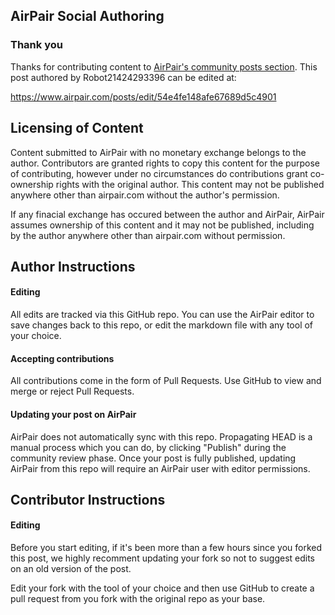 ## AirPair Social Authoring

### Thank you

Thanks for contributing content to [AirPair's community posts section](https://www.airpair.com/posts). This post authored by Robot21424293396 can be edited at:

https://www.airpair.com/posts/edit/54e4fe148afe67689d5c4901

## Licensing of Content

Content submitted to AirPair with no monetary exchange belongs to the author. Contributors are
granted rights to copy this content for the purpose of contributing, however under no circumstances
do contributions grant co-ownership rights with the original author. This content may not be
published anywhere other than airpair.com without the author's permission.

If any finacial exchange has occured between the author and AirPair, AirPair assumes ownership
of this content and it may not be published, including by the author anywhere other than
airpair.com without permission.

## Author Instructions

#### Editing

All edits are tracked via this GitHub repo. You can use the AirPair editor to
save changes back to this repo, or edit the markdown file with any tool of your choice.

#### Accepting contributions

All contributions come in the form of Pull Requests. Use GitHub to view and
merge or reject Pull Requests.

#### Updating your post on AirPair

AirPair does not automatically sync with this repo. Propagating HEAD is a
manual process which you can do, by clicking "Publish" during the community review phase.
Once your post is fully published, updating AirPair from this repo will
require an AirPair user with editor permissions.

## Contributor Instructions

#### Editing

Before you start editing, if it's been more than a few hours since you forked this post,
we highly recomment updating your fork so not to suggest edits on an old version of the post.

Edit your fork with the tool of your choice and then use GitHub to create a pull request from you
fork with the original repo as your base.
